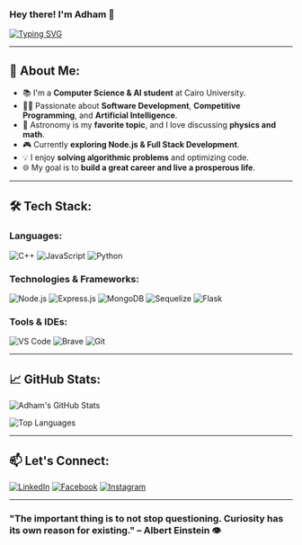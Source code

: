 ### Hey there! I'm Adham 🌟

[![Typing SVG](https://readme-typing-svg.herokuapp.com?font=Fira+Code&pause=1000&color=4A90E2&width=435&lines=Computer+Science+Student;AI+Enthusiast;Aspiring+Software+Engineer;Loves+Astronomy+%26+Math)](https://git.io/typing-svg)

---

## 🚀 About Me:

- 📚 I'm a **Computer Science & AI student** at Cairo University.
- 👨‍💻 Passionate about **Software Development**, **Competitive Programming**, and **Artificial Intelligence**.
- 🌌 Astronomy is my **favorite topic**, and I love discussing **physics and math**.
- 🎮 Currently **exploring Node.js & Full Stack Development**.
- 💡 I enjoy **solving algorithmic problems** and optimizing code.
- 🌐 My goal is to **build a great career and live a prosperous life**.

---

## 🛠️ Tech Stack:

### **Languages:**
![C++](https://img.shields.io/badge/C++-00599C?style=for-the-badge&logo=cplusplus&logoColor=white)
![JavaScript](https://img.shields.io/badge/JavaScript-F7DF1E?style=for-the-badge&logo=javascript&logoColor=black)
![Python](https://img.shields.io/badge/Python-3776AB?style=for-the-badge&logo=python&logoColor=white)

### **Technologies & Frameworks:**
![Node.js](https://img.shields.io/badge/Node.js-339933?style=for-the-badge&logo=nodedotjs&logoColor=white)
![Express.js](https://img.shields.io/badge/Express.js-000000?style=for-the-badge&logo=express&logoColor=white)
![MongoDB](https://img.shields.io/badge/MongoDB-47A248?style=for-the-badge&logo=mongodb&logoColor=white)
![Sequelize](https://img.shields.io/badge/Sequelize-52B0E7?style=for-the-badge&logo=sequelize&logoColor=white)
![Flask](https://img.shields.io/badge/Flask-000000?style=for-the-badge&logo=flask&logoColor=white)

### **Tools & IDEs:**
![VS Code](https://img.shields.io/badge/VS%20Code-007ACC?style=for-the-badge&logo=visualstudiocode&logoColor=white)
![Brave](https://img.shields.io/badge/Brave-BF1A2F?style=for-the-badge&logo=brave&logoColor=white)
![Git](https://img.shields.io/badge/Git-F05032?style=for-the-badge&logo=git&logoColor=white)

---

## 📈 GitHub Stats:

![Adham's GitHub Stats](https://github-readme-stats.vercel.app/api?username=kingghallab&show_icons=true&theme=radical&count_private=true)

![Top Languages](https://github-readme-stats.vercel.app/api/top-langs/?username=kingghallab&layout=compact&theme=radical&count_private=true)


---

## 📫 Let's Connect:

[![LinkedIn](https://img.shields.io/badge/LinkedIn-0A66C2?style=for-the-badge&logo=linkedin&logoColor=white)](https://www.linkedin.com/in/adhamghallab)
[![Facebook](https://img.shields.io/badge/Facebook-1877F2?style=for-the-badge&logo=facebook&logoColor=white)](https://facebook.com/adhamghallab)
[![Instagram](https://img.shields.io/badge/Instagram-E4405F?style=for-the-badge&logo=instagram&logoColor=white)](https://instagram.com/adhamghallab)
<!-- [![Twitter](https://img.shields.io/badge/Twitter-1DA1F2?style=for-the-badge&logo=twitter&logoColor=white)](https://twitter.com/adham)
[![LeetCode](https://img.shields.io/badge/LeetCode-FFA116?style=for-the-badge&logo=leetcode&logoColor=white)](https://leetcode.com/adham)
-->
---

### "The important thing is to not stop questioning. Curiosity has its own reason for existing." – Albert Einstein 👁️

